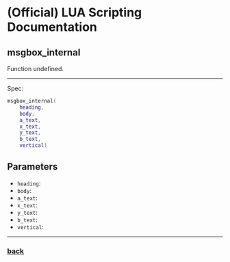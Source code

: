 
# (Official) LUA Scripting Documentation

## msgbox_internal

Function undefined.

___

Spec:

```lua
msgbox_internal(
	heading,
	body,
	a_text,
	x_text,
	y_text,
	b_text,
	vertical)
```

## Parameters

- `heading`: 
- `body`: 
- `a_text`: 
- `x_text`: 
- `y_text`: 
- `b_text`: 
- `vertical`: 

___

### [back](../other)
